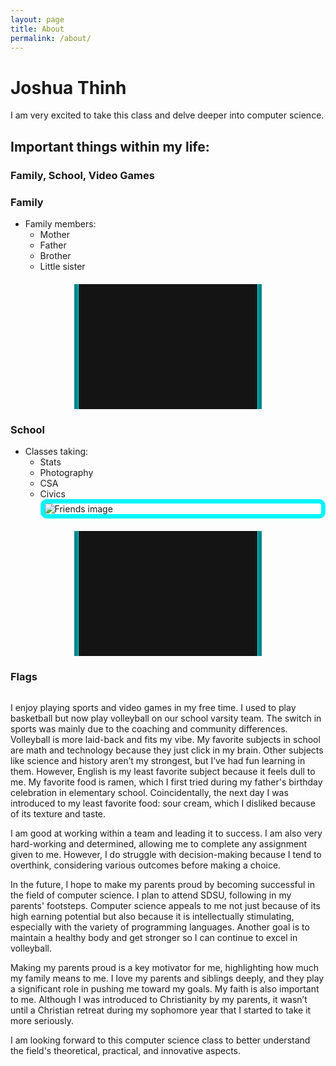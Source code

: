 ```yaml
---
layout: page
title: About
permalink: /about/
---
```


<style>
    /* General styles for images */
    img {
        display: block;
        margin: 0 auto; /* Centers the image horizontally */
        max-width: 100%; /* Ensures the image does not exceed container width */
        height: auto; /* Maintains aspect ratio */
        border: 7px solid #00f5ff; /* Adds a solid border with a specified color */
        border-radius: 10px; /* Optional: Adds rounded corners to the border */
    }

    /* Style for the photo container */
    .photo-container {
        position: relative;
        width: 300px; /* Container width */
        height: 200px; /* Container height */
        overflow: hidden; /* Hides any overflow content */
        margin: 20px auto;
        display: flex;
        align-items: center; /* Centers images vertically */
        justify-content: center; /* Centers images horizontally */
        background: #141414; /* Optional: Background color for better contrast */
    }

    .photo-box {
        position: relative;
        width: 100%;
        height: 100%;
        display: flex;
        align-items: center; /* Centers images vertically */
        justify-content: center; /* Centers images horizontally */
    }

    .photo-box img {
        position: absolute;
        width: 100%;
        height: 100%;
        object-fit: contain; /* Ensures images fit within the container while maintaining aspect ratio */
        transition: opacity 1s ease-in-out; /* Smooth transition for fading */
        opacity: 0; /* Hide all images initially */
    }

    .photo-box img.visible {
        opacity: 1; /* Show the image with the 'visible' class */
    }

    .thin-box {
        position: absolute;
        width: 30px; /* Width of the thin box */
        height: 200px; /* Height of the thin box */
        background: rgba(0, 245, 255, 0.5); /* Semi-transparent color */
        border: 1px solid #00f5ff; /* Border color to match the image border */
        z-index: 1; /* Ensure boxes are above images */
    }

    .thin-box.left {
        left: -30px; /* Position the left box outside the container */
    }

    .thin-box.right {
        right: -30px; /* Position the right box outside the container */
    }

    /* Animation for thin boxes */
    @keyframes moveLeft {
        from { left: -30px; }
        to { left: 100%; }
    }

    @keyframes moveRight {
        from { right: -30px; }
        to { right: 100%; }
    }

    .move-left {
        animation: moveLeft 6s linear infinite;
    }

    .move-right {
        animation: moveRight 6s linear infinite;
    }

    /* Optional: Add some spacing to each section */
    section {
        margin-bottom: 40px;
    }

    .grid-container {
        display: grid;
        grid-template-columns: repeat(auto-fill, minmax(150px, 1fr)); /* Dynamic columns */
        gap: 10px;
    }

    .grid-item {
        text-align: center;
    }

    .grid-item img {
        width: 100%;
        height: 100px; /* Fixed height for uniformity */
        object-fit: contain; /* Ensures images fit within the fixed height */
    }

    .grid-item p {
        margin: 5px 0; /* Add some margin for spacing */
    }
</style>

# Joshua Thinh
I am very excited to take this class and delve deeper into computer science.

## Important things within my life: 
### Family, School, Video Games

### Family
- Family members:
    - Mother
    - Father
    - Brother
    - Little sister

<!-- This is where the cycling photo box for Family will be displayed -->
<div class="photo-container">
    <div class="photo-box" id="family_photo_box">
        <!-- Images will be dynamically added here -->
    </div>
    <!-- Thin boxes on the left and right -->
    <div class="thin-box left move-left"></div>
    <div class="thin-box right move-right"></div>
</div>

### School
- Classes taking:
    - Stats
    - Photography
    - CSA
    - Civics
![Friends image]({{site.baseurl}}/images/friendphoto.png)

<!-- This is where the cycling photo box for Friends will be displayed -->
<div class="photo-container">
    <div class="photo-box" id="friends_photo_box">
        <!-- Images will be dynamically added here -->
    </div>
    <!-- Thin boxes on the left and right -->
    <div class="thin-box left move-left"></div>
    <div class="thin-box right move-right"></div>
</div>

### Flags
<!-- This grid_container class is for the CSS styling, the id is for JavaScript connection -->
<div class="grid-container" id="grid_container">
    <!-- Content will be added here by JavaScript -->
</div>

<script>
    // 1. Define the images to cycle through for the Family photo box
    var familyPhotoImages = [
        "{{site.baseurl}}/images/familyphoto.png",
        "{{site.baseurl}}/images/meandally.png"
    ];

    var familyPhotoBox = document.getElementById("family_photo_box");

    // 2. Create img elements for each photo and add to the Family photo box
    familyPhotoImages.forEach((src, index) => {
        var img = document.createElement("img");
        img.src = src;
        img.className = index === 0 ? "visible" : ""; // Show the first image initially
        familyPhotoBox.appendChild(img);
    });

    // 3. Function to cycle through images in the Family photo box
    function cycleFamilyPhotos() {
        var current = 0;
        var images = familyPhotoBox.querySelectorAll("img");
        
        setInterval(() => {
            images[current].classList.remove("visible");
            current = (current + 1) % images.length;
            images[current].classList.add("visible");
        }, 3000); // Change image every 3 seconds
    }

    // Start cycling Family photos
    cycleFamilyPhotos();

    // 4. Define the images to cycle through for the Friends photo box
    var friendsPhotoImages = [
        "{{site.baseurl}}/images/vbback.PNG", 
        "{{site.baseurl}}/images/vbspike.PNG"
    ];

    var friendsPhotoBox = document.getElementById("friends_photo_box");

    // 5. Create img elements for each photo and add to the Friends photo box
    friendsPhotoImages.forEach((src, index) => {
        var img = document.createElement("img");
        img.src = src;
        img.className = index === 0 ? "visible" : ""; // Show the first image initially
        friendsPhotoBox.appendChild(img);
    });

    // 6. Function to cycle through images in the Friends photo box
    function cycleFriendsPhotos() {
        var current = 0;
        var images = friendsPhotoBox.querySelectorAll("img");
        
        setInterval(() => {
            images[current].classList.remove("visible");
            current = (current + 1) % images.length;
            images[current].classList.add("visible");
        }, 3000); // Change image every 3 seconds
    }

    // Start cycling Friends photos
    cycleFriendsPhotos();

    // 7. Define the flags data for the grid
    var http_source = "https://upload.wikimedia.org/wikipedia/commons/";
    var living_in_the_world = [
        {"flag": "0/01/Flag_of_California.svg", "description": "California - lived here forever", "greeting": "Love the food"},
        {"flag": "c/cf/Flag_of_Canada.svg", "description": "Canada - have a citizenship", "greeting": "Nicest people"}
    ]; 
    
    // 8. Grid dynamic generation for each data row
    var container = document.getElementById("grid_container");
    for (const location of living_in_the_world) {
        // Create a "div" with "class grid-item" for each row
        var gridItem = document.createElement("div");
        gridItem.className = "grid-item";  // This class name connects the gridItem to the CSS style elements

        // Add "img" HTML tag for the flag
        var img = document.createElement("img");
        img.src = http_source + location.flag; // Concatenate the source and flag
        img.alt = location.description + " Flag"; // Add alt text for accessibility

        // Add "p" HTML tag for the description
        var description = document.createElement("p");
        description.textContent = location.description; // Extract the description

        // Add "p" HTML tag for the greeting
        var greeting = document.createElement("p");
        greeting.textContent = location.greeting;  // Extract the greeting

        // Append img and p HTML tags to the grid item DIV
        gridItem.appendChild(img);
        gridItem.appendChild(description);
        gridItem.appendChild(greeting);

        // Append the grid item DIV to the container DIV
        container.appendChild(gridItem);
    }
</script>

I enjoy playing sports and video games in my free time. I used to play basketball but now play volleyball on our school varsity team. The switch in sports was mainly due to the coaching and community differences. Volleyball is more laid-back and fits my vibe. My favorite subjects in school are math and technology because they just click in my brain. Other subjects like science and history aren’t my strongest, but I’ve had fun learning in them. However, English is my least favorite subject because it feels dull to me. My favorite food is ramen, which I first tried during my father's birthday celebration in elementary school. Coincidentally, the next day I was introduced to my least favorite food: sour cream, which I disliked because of its texture and taste.

I am good at working within a team and leading it to success. I am also very hard-working and determined, allowing me to complete any assignment given to me. However, I do struggle with decision-making because I tend to overthink, considering various outcomes before making a choice.

In the future, I hope to make my parents proud by becoming successful in the field of computer science. I plan to attend SDSU, following in my parents' footsteps. Computer science appeals to me not just because of its high earning potential but also because it is intellectually stimulating, especially with the variety of programming languages. Another goal is to maintain a healthy body and get stronger so I can continue to excel in volleyball.

Making my parents proud is a key motivator for me, highlighting how much my family means to me. I love my parents and siblings deeply, and they play a significant role in pushing me toward my goals. My faith is also important to me. Although I was introduced to Christianity by my parents, it wasn’t until a Christian retreat during my sophomore year that I started to take it more seriously.

I am looking forward to this computer science class to better understand the field's theoretical, practical, and innovative aspects.
